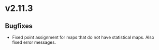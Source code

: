 # v2.11.3

## Bugfixes

- Fixed point assignment for maps that do not have statistical maps. Also fixed error messages.